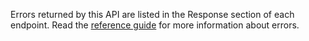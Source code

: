 Errors returned by this API are listed in the Response section of each endpoint. 
Read the [reference guide](https://developer.service.hmrc.gov.uk/api-documentation/docs/reference-guide) for more information about errors.